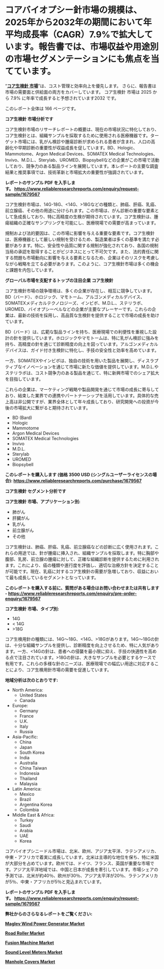 <p><h1>コアバイオプシー針市場の規模は、2025年から2032年の期間において年平均成長率（CAGR）7.9%で拡大しています。報告書では、市場収益や用途別の市場セグメンテーションにも焦点を当てています。</h1></p><p>&ldquo;<strong><a href="https://www.reliableresearchreports.com/core-biopsy-needles-r1679567?utm_campaign=107&utm_medium=9&utm_source=Github&utm_content=ia&utm_term=16022025&utm_id=core-biopsy-needles">コア生検針 市場</a></strong>&rdquo;は、コスト管理と効率向上を優先します。 さらに、報告書は市場の需要面と供給面の両方をカバーしています。 コア生検針 市場は 2025 から 7.9% に年率で成長すると予想されています2032 です。</p>
<p>このレポート全体は 166 ページです。</p>
<p><strong>コア生検針 市場分析です</strong></p>
<p><p>コア生検針市場のリサーチレポートの概要は、現在の市場状況に特化しており、コア生検針とは、組織サンプルを採取するために使用される医療機器です。ターゲット市場には、乳がん検診や腫瘍診断が求められる患者が含まれ、人口の高齢化や早期診断の重要性が収益成長を促しています。BD、Hologic、Mammotome、Argon Medical Devices、SOMATEX Medical Technologies、Invivo、M.D.L.、Sterylab、UROMED、Biopsybellなどの企業がこの市場で活動しており、競争力のある製品ラインを展開しています。本レポートの主要な調査結果と推奨事項では、技術革新と市場拡大の重要性が強調されています。</p></p>
<p><strong>レポートのサンプル PDF を入手します。&nbsp;<a href="https://www.reliableresearchreports.com/enquiry/request-sample/1679567?utm_campaign=107&utm_medium=9&utm_source=Github&utm_content=ia&utm_term=16022025&utm_id=core-biopsy-needles">https://www.reliableresearchreports.com/enquiry/request-sample/1679567</a></strong></p>
<p><p>コア生検針市場は、14G-18G、<14G、>18Gなどの種類と、肺癌、肝癌、乳癌、前立腺癌、その他の用途に分けられます。この市場は、がん診断の重要な要素として急成長しており、特に高精度の生検が期待されています。コア生検針は、腫瘍組織の正確なサンプリングを可能にし、医療現場での需要が高まっています。</p><p>規制および法的要因は、この市場に影響を与える重要な要素です。コア生検針は、医療機器として厳しい規制を受けるため、製造業者は多くの基準を満たす必要があります。特に、安全性や品質に関する規制が強化されており、各国の規制当局の承認を取得することがビジネスにとって不可欠です。また、法的責任に関する問題も市場動向に影響を与える要素となるため、企業はそのリスクを考慮しながら戦略を立てる必要があります。このように、コア生検針市場は多くの機会と課題を内包しています。</p></p>
<p><strong>グローバル市場を支配するトップの注目企業 コア生検針</strong></p>
<p><p>コア生検針市場の競争環境は、多くの企業が存在し、相互に競争しています。BD（バード）、ホロジック、マモトーム、アルゴンメディカルデバイス、SOMATEXメディカルテクノロジーズ、インビボ、M.D.L.、ステリラボ、UROMED、バイオプシーベルなどの企業が主要なプレーヤーです。これらの企業は、最新の技術を採用し、高品質な生検針を提供することで市場の成長を助けています。</p><p>BD（バード）は、広範な製品ラインを持ち、医療現場での利便性を重視した設計の針を提供しています。ホロジックやマモトームは、特に乳がん検診に強みを持ち、高精度の針を通じて診断精度の向上を図っています。アルゴンメディカルデバイスは、ガイド付き生検針に特化し、手技の安全性と効率を高めています。</p><p>一方、SOMATEXやインビボは、独自の技術を用いた製品を展開し、ディスラプティブなイノベーションを通じて市場に新たな価値を提供しています。M.D.L.やステリラボは、コスト競争力のある製品を通じて、特に新興市場でのシェア拡大を目指しています。</p><p>これらの企業は、マーケティング戦略や製品開発を通じて市場の成長に寄与しており、結束した業界での連携やパートナーシップを活用しています。具体的な売上高は非公開ですが、業界全体として年々成長しており、研究開発への投資が今後の市場拡大に繋がると期待されています。</p></p>
<p><ul><li>BD (Bard)</li><li>Hologic</li><li>Mammotome</li><li>Argon Medical Devices</li><li>SOMATEX Medical Technologies</li><li>Invivo</li><li>M.D.L.</li><li>Sterylab</li><li>UROMED</li><li>Biopsybell</li></ul></p>
<p><strong>このレポートを購入します (価格 3500 USD (シングルユーザーライセンスの場合):&nbsp;<a href="https://www.reliableresearchreports.com/purchase/1679567?utm_campaign=107&utm_medium=9&utm_source=Github&utm_content=ia&utm_term=16022025&utm_id=core-biopsy-needles">https://www.reliableresearchreports.com/purchase/1679567</a></strong></p>
<p><strong>コア生検針 セグメント分析です</strong></p>
<p><strong>コア生検針 市場、アプリケーション別:</strong></p>
<p><ul><li>肺がん</li><li>肝臓がん</li><li>乳がん</li><li>前立腺がん</li><li>その他</li></ul></p>
<p><p>コア生検針は、肺癌、肝癌、乳癌、前立腺癌などの診断に広く使用されます。これらの用途では、針が腫瘍に挿入され、組織サンプルを採取します。特に胸部や腹部、乳房、前立腺の腫瘍に対して、正確な組織診断を提供するために利用されます。これにより、癌の種類や進行度を評価し、適切な治療方針を決定することが可能です。現在、乳癌に対するコア生検針の需要が急増しており、収益において最も成長しているセグメントとなっています。</p></p>
<p><strong>このレポートを購入する前に、質問がある場合はお問い合わせまたは共有します - <a href="https://www.reliableresearchreports.com/enquiry/pre-order-enquiry/1679567?utm_campaign=107&utm_medium=9&utm_source=Github&utm_content=ia&utm_term=16022025&utm_id=core-biopsy-needles">https://www.reliableresearchreports.com/enquiry/pre-order-enquiry/1679567</a></strong></p>
<p><strong>コア生検針 市場、タイプ別:</strong></p>
<p><ul><li>14G</li><li>< 14G</li><li>>18G</li></ul></p>
<p><p>コア生検用針の種類には、14G～18G、<14G、>18Gがあります。14G～18Gの針は、十分な組織サンプルを提供し、診断精度を向上させるため、特に人気があります。一方、<14Gの針は、患者への侵襲を最小限に抑え、手技の快適性を高める点で注目されています。>18Gの針は、大きなサンプルを必要とするケースで有用です。これらの多様な針のニーズは、医療現場での幅広い用途に対応することにより、コア生検用針市場の需要を促進しています。</p></p>
<p><strong>地域分析は次のとおりです:</strong></p>
<p><ul>
    <li>
        North America:
        <ul>
            <li>United States</li>
            <li>Canada</li>
        </ul>
    </li>
    <li>
        Europe:
        <ul>
            <li>Germany</li>
            <li>France</li>
            <li>U.K.</li>
            <li>Italy</li>
            <li>Russia</li>
        </ul>
    </li>
    <li>
        Asia-Pacific:
        <ul>
            <li>China</li>
            <li>Japan</li>
            <li>South Korea</li>
            <li>India</li>
            <li>Australia</li>
            <li>China Taiwan</li>
            <li>Indonesia</li>
            <li>Thailand</li>
            <li>Malaysia</li>
        </ul>
    </li>
    <li>
        Latin America:
        <ul>
            <li>Mexico</li>
            <li>Brazil</li>
            <li>Argentina Korea</li>
            <li>Colombia</li>
        </ul>
    </li>
    <li>
        Middle East & Africa:
        <ul>
            <li>Turkey</li>
            <li>Saudi</li>
            <li>Arabia</li>
            <li>UAE</li>
            <li>Korea</li>
        </ul>
    </li>
    </ul></p>
<p><p>コアバイオプシニードル市場は、北米、欧州、アジア太平洋、ラテンアメリカ、中東・アフリカで着実に成長しています。北米は主導的な地位を保ち、特に米国が大部分を占めています。欧州では、ドイツ、フランス、英国が重要な市場です。アジア太平洋地域では、中国と日本が成長を牽引しています。市場シェアの予測では、北米が約40％、欧州が30％、アジア太平洋が20％、ラテンアメリカが5％、中東・アフリカが5％と見込まれています。</p></p>
<p><strong>レポートのサンプル PDF を入手します。&nbsp;<a href="https://www.reliableresearchreports.com/enquiry/request-sample/1679567?utm_campaign=107&utm_medium=9&utm_source=Github&utm_content=ia&utm_term=16022025&utm_id=core-biopsy-needles">https://www.reliableresearchreports.com/enquiry/request-sample/1679567</a></strong></p>
<p><strong></strong></p>
<p><strong></strong></p>
<p><strong></strong></p>
<p><strong></strong></p>
<p><strong>弊社からのさらなるレポートをご覧ください:</strong></p>
<p><strong><p><a href="https://github.com/tsiteymargat/Market-Research-Report-List-1/blob/main/maglev-wind-power-generator-market.md?utm_campaign=107&utm_medium=9&utm_source=Github&utm_content=ia&utm_term=16022025&utm_id=core-biopsy-needles">Maglev Wind Power Generator Market</a></p><p><a href="https://github.com/zurubting/Market-Research-Report-List-1/blob/main/road-roller-market.md?utm_campaign=107&utm_medium=9&utm_source=Github&utm_content=ia&utm_term=16022025&utm_id=core-biopsy-needles">Road Roller Market</a></p><p><a href="https://github.com/boluluhabeel/Market-Research-Report-List-1/blob/main/fusion-machine-market.md?utm_campaign=107&utm_medium=9&utm_source=Github&utm_content=ia&utm_term=16022025&utm_id=core-biopsy-needles">Fusion Machine Market</a></p><p><a href="https://github.com/ariyilmelzar/Market-Research-Report-List-1/blob/main/sound-level-meters-market.md?utm_campaign=107&utm_medium=9&utm_source=Github&utm_content=ia&utm_term=16022025&utm_id=core-biopsy-needles">Sound Level Meters Market</a></p><p><a href="https://github.com/duscarajlha/Market-Research-Report-List-1/blob/main/manhole-covers-market.md?utm_campaign=107&utm_medium=9&utm_source=Github&utm_content=ia&utm_term=16022025&utm_id=core-biopsy-needles">Manhole Covers Market</a></p></strong></p>